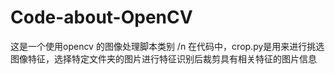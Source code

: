 # Code-about-OpenCV
这是一个使用opencv 的图像处理脚本类别 /n
在代码中，crop.py是用来进行挑选图像特征，选择特定文件夹的图片进行特征识别后裁剪具有相关特征的图片信息
